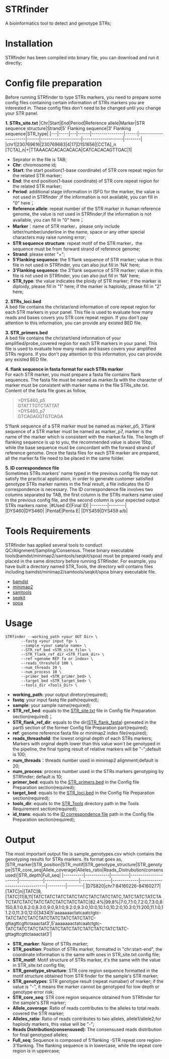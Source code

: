 # STRfinder
A bioinformatics tool to detect and genotype STRs;

# Installation
STRfinder has been compiled into binary file, you can download and run it directly;

# Config file preparation
Before running STRfinder to type STRs markers, you need to prepare some config files containing certain information of STRs markers you are interested in. These config files don't need to be changed until you change your STR panel.  

**1. STRs_site.txt**
<a name="anchor1"></a>
|Chr|Start|End|Period|Reference allele|Marker|STR sequence structure|Strand|5' Flanking sequence|3' Flanking sequence|STR_type|
|---|-----|---|------|----------------|------|----------------------|------|--------------------|--------------------|--------|
|chr1|230769616|230769683|4|17|D1S1656|\[CCTA\]_n \[TCTA\]_n|+|TTAAACACACACACACA|CATCACACAGTTGAC|1|
- Seprator in the file is TAB;
- **Chr**: chromosome id;
- **Start**: the start position(1-base coordinate) of STR core repeat region for the related STR marker;
- **End**: the end position(1-base coordinate) of STR core repeat region for the related STR marker;
- **Period**: additional stage information in ISFG for the marker, the value is not used in STRfinder ;if the information is not available, you can fill in "0" here；
- **Reference allele**: repeat number of the STR marker in human reference genome, the value is not used in STRfinder;if the information is not available, you can fill in "0" here；
- **Marker**：name of STR marker，please only include letter/number/underline in the name, space or any other special characters may raise running error;
- **STR sequence structure**: repeat motif of the STR marker，the sequence must be from forward strand of reference genome;
- **Strand**: please enter "+"; 
- **5'Flanking sequence**: the 5'flank sequence of STR marker; value in this file in not used in STRfinder, you can also jsut fill in 'NA' here;
- **3'Flanking sequence**: the 3'flank sequence of STR marker; value in this file is not used in STRfinder, you can also jsut fill in 'NA' here;
- **STR_type**: the value indicates the ploidy of STR marker; if the marker is diploidy, please fill in "1" here; if the marker is haploidy, please fill in "2" here;

**2. STRs_loci.bed**  
<a name="anchor2"></a>
A bed file contains the chr/star/end information of core repeat region for each STR markers in your panel. This file is used to evaluate how many reads and bases covers you STR core repeat region. If you don't pay attention to this information, you can provide any existed BED file.  

**3.  STR_primers.bed**  
<a name="anchor3"></a>
A bed file contains the chr/start/end information of your amplified/probe_covered region for each STR markers in your panel. This file is used to evaluate how many reads and bases covers your amplified STRs regions. If you don't pay attention to this information, you can provide any existed BED file.  

**4.  flank sequence in fasta format for each STRs marker**  
<a name="anchor4"></a>
For each STR marker, you must prepare a fasta file contains flank sequences. The fasta file must be named as marker.fa with the character of marker must be consistent with marker name in the file STRs_site.txt. Content of the fasta file goes as follow,


> \>DYS460_p5  
> GTATTTGTCTATTAT  
> \>DYS460_p7  
> GTCAGAGGTGTCAGA  

5'flank sequence of a STR marker must be named as marker_p5, 3'flank sequence of a STR marker must be named as marker_p7, marker is the name of the marker which is consistent with the marker.fa file. The length of flanking sequence is up to you, the recommended value is above 15bp, while the base sequence must be concordant with the forward strand of reference genome. Once the fasta files for each STR marker  are prepared, all the marker.fa file need to be placed in the same folder.  

**5. ID correspondence file**  
<a name="anchor_id"></a>
Sometimes STRs markers' name typed in the previous config file may not satisfy the practical application, in order to generate customer satisfied genotype STRs marker names in the final result, a file indicates the ID correspondence is necessary. The ID correspondence file involves two columns separated by TAB, the first column is the STRs markers name used in the previous config file, and the second column is your expected output STRs markers name.
|#Used ID|Final ID|
|--------|--------|
|DYS460|DYS460|
|PentaE|Penta E|
|DYS459|DYS459 a/b|
 
# Tools Requirements
<a name="anchor_tool"></a>
STRfinder has applied several tools to conduct QC/Alignment/Sampling/Consensus. These binary executable tools(bamdst/minimap2/samtools/seqkit/spoa) must be prepared ready and placed in the same directory before running STRfinder. For example, you have built a directory named STR_Tools, the directory will contains files including bamdst/minimap2/samtools/seqkit/spoa binary executable file.
- [bamdst](https://github.com/shiquan/bamdst)
- [minimap2](https://github.com/lh3/minimap2)
- [samtools](https://github.com/samtools/samtools)
- [seqkit](https://github.com/shenwei356/seqkit)
- [spoa](https://github.com/rvaser/spoa)
  
# Usage
```
STRfinder --working_path <your OUT Dir> \
       --fastq <your input fq> \
       --sample <your sample name> \
       --STR_ref_bed <STR_site_file> \
       --STR_flank_ref_dir <STR_flank_dir> \
       --ref <genome REF fa or index> \
       --reads_threshold 100 \
       --num_threads 20 \
       --num_process 10 \
       --primer_bed <STR_primer_bed> \
       --target_bed <STR_target_bed> \
       --tools_dir <Tools_Dir> \
```
- **working_path**: your output diretory(required);
- **fastq**: your input fastq file path(required);
- **sample**: your sample name(required);
- **STR_ref_bed**: equals to the [STR_site.txt](#anchor1) file in Config file Preparation section(required)；
- **STR_flank_ref_dir**: equals to the dir([STR_flank_fasta](#anchor4)) geneated in the part5 section of the former Config file Preparation part(required);
- **ref**: genome reference fasta file or minimap2 index file(required);
- **reads_threashold**: the lowest original depth of each STRs markers; Markers with orginal depth lower than this value won't be genotyped in the pipeline, the final typing result of relative markers will be "-";default is 100;
- **num_threads**：threads number used in minimap2 alignment;default is 20;
- **num_process**: process number used in the STRs markers genotyping by STRfinder; default is 10;
- **primer_bed**: equals to the [STR_primers.bed](#anchor2) in the Config file Preparation section(required);
- **target_bed**: equals to the [STR_loci.bed](#anchor3) in the Config file Preparation section(required);
- **tools_dir**: equals to the [STR_Tools](#anchor_tool) directory path in the Tools Requirement section(required);
- **id_trans**: equals to the [ID correspondence file](#anchor_id) path in the Config file Preparation section(required);

# Output
The most important output file is sample_genotypes.csv which contains the genotyping results for STRs markers. Its format goes as,
|STR_marker|STR_position|STR_motif|STR_genotype_structure|STR_genotype|STR_core_seq|Allele_coverage|Alleles_ratio|Reads_Distrubution(consensused)|STR_depth|Full_seq|
|----------|------------|---------|----------------------|------------|-----------------|---------------|-------------|-------------------------------|---------|--------|
|D7S820|chr7:84160226-84160277|[TATC]n|[TATC]8,[TATC]11|8,11|TATCTATCTATCTATCTATCTATCTATCTATC,TATCTATCTATCTATCTATCTATCTATCTATCTATCTATCTATC|82.4%|99.8%|7:0,7.1:0,7.2:0,7.3:0,8:150,8.1:0,8.2:0,8.3:0,9:0,9.1:0,9.2:0,9.3:0,10:0,10.1:0,10.2:0,10.3:0,11:200,11.1:0,11.2:0,11.3:0,12:0|3434|5'aaaaaaactatcaatctgtc-TATCTATCTATCTATCTATCTATCTATCTATC-gttagttcgttctaaactat3',5'aaaaaaactatcaatctgtc-TATCTATCTATCTATCTATCTATCTATCTATCTATCTATCTATC-gttagttcgttctaaactat3'|
- **STR_marker**: Name of STRs marker;
- **STR_position**: Position of STRs marker, formatted in "chr:start-end", the coordinate information is the same with ones in STR_site.txt config file;
- **STR_motif**: Motif structure of STRs marker, it's the same with the value in STR_site.txt config file;
- **STR_genotype_structure**: STR core region sequence formatted in the motif structure obtained from STR finder for the sample's STR marker;
- **STR_genotypes**: STR genotype result (repeat numaber) of marker; if the value is "-", it means the marker cannot be genotyped for low depth or genotype error risk;
- **STR_core_seq**: STR core region sequence obtained from STRfinder for the sample's STR marker;
- **Allele_coverage**: Ratio of reads contributes to the alleles to total reads covered the STR marker;
- **Alleles_ratio**: Ratio of reads contributes to two alleles, allele1/allele2;for haploidy markers, this value will be "-";
- **Reads Distribution(consensused)**: The consensused reads distribution for final genotyped alleles;
- **Full_seq**: Sequence is composed of 5'flanking -STR repeat core region-3'flanking. The flanking sequence is in lowercase, while the repeat core region is in uppercase; 
